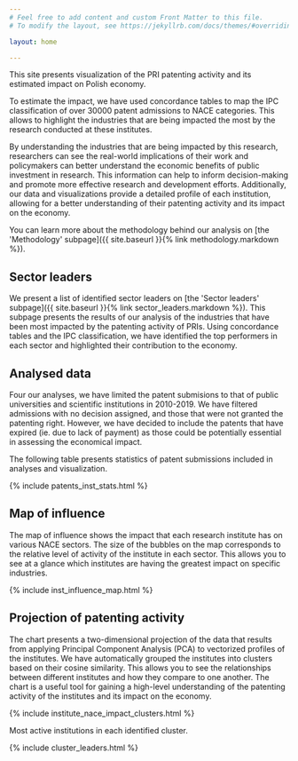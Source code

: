 ```yaml
---
# Feel free to add content and custom Front Matter to this file.
# To modify the layout, see https://jekyllrb.com/docs/themes/#overriding-theme-defaults

layout: home

---
```


This site presents visualization of the PRI patenting activity and its estimated impact on Polish economy.

To estimate the impact, we have used concordance tables to map the IPC classification of over 30000 patent admissions to NACE categories. This allows to highlight the industries that are being impacted the most by the research conducted at these institutes.

By understanding the industries that are being impacted by this research, researchers can see the real-world implications of their work and policymakers can better understand the economic benefits of public investment in research. This information can help to inform decision-making and promote more effective research and development efforts. Additionally, our data and visualizations provide a detailed profile of each institution, allowing for a better understanding of their patenting activity and its impact on the economy. 

You can  learn more about the methodology behind our analysis on [the 'Methodology' subpage]({{ site.baseurl }}{% link methodology.markdown %}).


## Sector leaders

We present a list of identified sector leaders on [the 'Sector leaders' subpage]({{ site.baseurl }}{% link sector_leaders.markdown %}). This subpage presents the results of our analysis of the industries that have been most impacted by the patenting activity of PRIs. Using concordance tables and the IPC classification, we have identified the top performers in each sector and highlighted their contribution to the economy.


## Analysed data

Four our analyses, we have limited the patent submisions to that of public universities and scientific institutions in 2010-2019. We have filtered admissions with no decision assigned, and those that were not granted the patenting right. 
However, we have decided to include the patents that have expired (ie. due to lack of payment) as those could be potentially essential in assessing the economical impact.

The following table presents statistics of patent submissions included in analyses and visualization.

{% include patents_inst_stats.html %}


## Map of influence

The map of influence shows the impact that each research institute has on various NACE sectors. The size of the bubbles on the map corresponds to the relative level of activity of the institute in each sector. This allows you to see at a glance which institutes are having the greatest impact on specific industries.  

{% include inst_influence_map.html %}




## Projection of patenting activity

The chart presents a two-dimensional projection of the data that results from applying Principal Component Analysis (PCA) to vectorized profiles of the institutes. We have automatically grouped the institutes into clusters based on their cosine similarity. This allows you to see the relationships between different institutes and how they compare to one another. The chart is a useful tool for gaining a high-level understanding of the patenting activity of the institutes and its impact on the economy.

{% include institute_nace_impact_clusters.html %}

Most active institutions in each identified cluster. 

{% include cluster_leaders.html %}